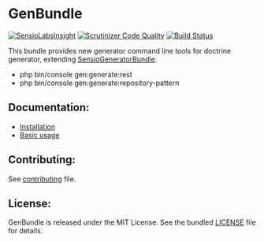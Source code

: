 # GenBundle

[![SensioLabsInsight](https://insight.sensiolabs.com/projects/5cacdc48-2551-44d4-9ec3-0d3bf3dc7385/mini.png)](https://insight.sensiolabs.com/projects/5cacdc48-2551-44d4-9ec3-0d3bf3dc7385)
[![Scrutinizer Code Quality](https://scrutinizer-ci.com/g/kpicaza/GenBundle/badges/quality-score.png?b=master)](https://scrutinizer-ci.com/g/kpicaza/GenBundle/?branch=master)
[![Build Status](https://scrutinizer-ci.com/g/kpicaza/GenBundle/badges/build.png?b=master)](https://scrutinizer-ci.com/g/kpicaza/GenBundle/build-status/master)

This bundle provides new generator command line tools for doctrine generator, extending
[SensioGeneratorBundle](https://github.com/sensiolabs/SensioGeneratorBundle).

* php bin/console gen:generate:rest
* php bin/console gen:generate:repository-pattern

## Documentation:

* [Installation](Resources/doc/installation.md)
* [Basic usage](Resources/doc/basic-usage.md)

## Contributing:

See [contributing](Resources/doc/contributing.md) file.

## License:

GenBundle is released under the MIT License. See the bundled [LICENSE](LICENSE) file for details.
